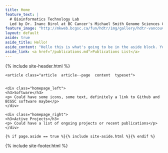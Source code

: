 ```yaml
---
title: Home
feature_text: |
  # Bioinformatics Technology Lab  
  Led by Dr. Inanc Birol at BC Cancer's Michael Smith Genome Sciences Center
feature_image: "http://mkweb.bcgsc.ca/fun/hdtr/img/gallery/hdtr-vancouver-01-large.jpg"
layout: default
aside: true
aside_title: Hello!
aside_content: "Hello this is what's going to be in the aside block. You can see our recent publications here:"
aside_link: <a href="/publications.md">Publications List</a>  
---
```


{% include site-header.html %}

<main class="main  container">

	<article class="article  article--page  content  typeset">


    <div class="homepage_left">
    <h3>Software</h3>
    <p> Could have some icons, some text, definitely a link to Github and BCGSC software maybe</p>
    </div>

    <div class="homepage_right">
    <h3>Active Projects</h3>
    <p> Could have a list of ongoing projects or recent publications</p>
    </div>

  </article>

	{% if page.aside == true %}{% include site-aside.html %}{% endif %}

</main>

{% include site-footer.html %}
